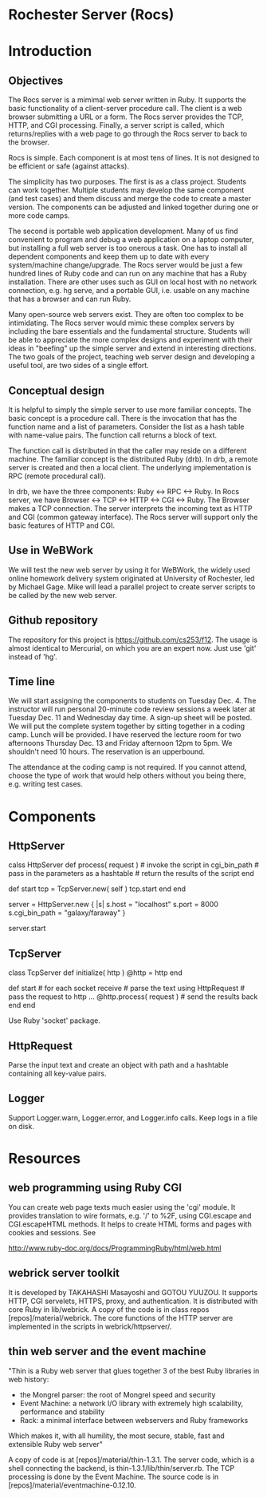 
Rochester Server (Rocs)
===============

Introduction
========

Objectives
---------

The Rocs server is a mimimal web server written in Ruby.  It supports
the basic functionality of a client-server procedure call.  The client
is a web browser submitting a URL or a form.  The Rocs server provides
the TCP, HTTP, and CGI processing.  Finally, a server script is
called, which returns/replies with a web page to go through the Rocs
server to back to the browser.

Rocs is simple.  Each component is at most tens of lines.  It is not
designed to be efficient or safe (against attacks).

The simplicity has two purposes.  The first is as a class project.
Students can work together.  Multiple students may develop the same
component (and test cases) and them discuss and merge the code to
create a master version.  The components can be adjusted and linked
together during one or more code camps.

The second is portable web application development.  Many of us find
convenient to program and debug a web application on a laptop
computer, but installing a full web server is too onerous a task.  One
has to install all dependent components and keep them up to date with
every system/machine change/upgrade.  The Rocs server would be just a
few hundred lines of Ruby code and can run on any machine that has a
Ruby installation.  There are other uses such as GUI on local host
with no network connection, e.g. hg serve, and a portable GUI,
i.e. usable on any machine that has a browser and can run Ruby.

Many open-source web servers exist.  They are often too complex to be
intimidating.  The Rocs server would mimic these complex servers by
including the bare essentials and the fundamental structure.  Students
will be able to appreciate the more complex designs and experiment
with their ideas in "beefing" up the simple server and extend in
interesting directions.  The two goals of the project, teaching web
server design and developing a useful tool, are two sides of a single
effort.

Conceptual design
---------------

It is helpful to simply the simple server to use more familiar
concepts.  The basic concept is a procedure call.  There is the
invocation that has the function name and a list of parameters.
Consider the list as a hash table with name-value pairs.  The function
call returns a block of text.

The function call is distributed in that the caller may reside on a
different machine.  The familiar concept is the distributed Ruby
(drb).  In drb, a remote server is created and then a local client.
The underlying implementation is RPC (remote procedural call).

In drb, we have the three components: Ruby <-> RPC <-> Ruby.  In Rocs
server, we have Browser <-> TCP <-> HTTP <-> CGI <-> Ruby.  The
Browser makes a TCP connection.  The server interprets the incoming
text as HTTP and CGI (common gateway interface).  The Rocs server will
support only the basic features of HTTP and CGI.

Use in WeBWork
------------

We will test the new web server by using it for WeBWork, the widely
used online homework delivery system originated at University of
Rochester, led by Michael Gage.  Mike will lead a parallel project to
create server scripts to be called by the new web server.

Github repository
--------------

The repository for this project is https://github.com/cs253/f12.  The
usage is almost identical to Mercurial, on which you are an expert
now.  Just use 'git' instead of 'hg'.

Time line
-------

We will start assigning the components to students on Tuesday Dec. 4.
The instructor will run personal 20-minute code review sessions a week
later at Tuesday Dec. 11 and Wednesday day time.  A sign-up sheet will
be posted.  We will put the complete system together by sitting
together in a coding camp.  Lunch will be provided.  I have reserved
the lecture room for two afternoons Thursday Dec. 13 and Friday
afternoon 12pm to 5pm.  We shouldn't need 10 hours.  The reservation
is an upperbound.

The attendance at the coding camp is not required.  If you cannot
attend, choose the type of work that would help others without you
being there, e.g. writing test cases.

Components
========

HttpServer
---------

calss HttpServer
  def process( request )
     # invoke the script in cgi_bin_path
     # pass in the parameters as a hashtable
     # return the results of the script
  end

  def start
     tcp = TcpServer.new( self )
     tcp.start
  end
end

server = HttpServer.new { |s|
  s.host = "localhost"
  s.port = 8000
  s.cgi_bin_path = "galaxy/faraway"
}

server.start

TcpServer
--------

class TcpServer
   def initialize( http )
     @http = http
   end

   def start 
     # for each socket receive
     # parse the text using HttpRequest
     # pass the request to http
     ...
     @http.process( request )
     # send the results back
   end
end

Use Ruby 'socket' package.   

HttpRequest
----------

Parse the input text and create an object with path and a hashtable
containing all key-value pairs.

Logger
------

Support Logger.warn, Logger.error, and Logger.info calls.  Keep logs in a file on disk.


Resources
=======

web programming using Ruby CGI
---------------------------

You can create web page texts much easier using the 'cgi' module.  It
provides translation to wire formats, e.g. '/' to %2F, using
CGI.escape and CGI.escapeHTML methods.  It helps to create HTML forms
and pages with cookies and sessions.  See

http://www.ruby-doc.org/docs/ProgrammingRuby/html/web.html

webrick server toolkit
-----------------

It is developed by TAKAHASHI Masayoshi and GOTOU YUUZOU.  It supports
HTTP, CGI servelets, HTTPS, proxy, and authentication.  It is
distributed with core Ruby in lib/webrick.  A copy of the code is in
class repos [repos]/material/webrick.  The core functions of the HTTP
server are implemented in the scripts in webrick/httpserver/.

thin web server and the event machine
-------------------------------

"Thin is a Ruby web server that glues together 3 of the best Ruby libraries in web history:
  * the Mongrel parser: the root of Mongrel speed and security
  * Event Machine: a network I/O library with extremely high scalability, performance and stability
  * Rack: a minimal interface between webservers and Ruby frameworks

Which makes it, with all humility, the most secure, stable, fast and extensible Ruby web server"

A copy of code is at [repos]/material/thin-1.3.1.  The server code,
which is a shell connecting the backend, is
thin-1.3.1/lib/thin/server.rb.  The TCP processing is done by the
Event Machine.  The source code is in
[repos]/material/eventmachine-0.12.10.



